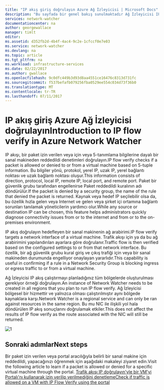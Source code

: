 ```yaml
---
title: "IP akış giriş doğrulayın Azure Ağ İzleyicisi | Microsoft Docs"
description: "Bu sayfada bir genel bakış sunulmaktadır Ağ İzleyicisi IP'si akış özelliği doğrulayın"
services: network-watcher
documentationcenter: na
author: georgewallace
manager: timlt
editor: 
ms.assetid: d352fb2d-4b4f-4ac4-9c2e-1cfccf0e7e03
ms.service: network-watcher
ms.devlang: na
ms.topic: article
ms.tgt_pltfrm: na
ms.workload: infrastructure-services
ms.date: 02/22/2017
ms.author: gwallace
ms.openlocfilehash: 9c0dfc449b3d93d8aa4551ce16476c8313d731fc
ms.sourcegitcommit: f537befafb079256fba0529ee554c034d73f36b0
ms.translationtype: MT
ms.contentlocale: tr-TR
ms.lasthandoff: 07/11/2017
---
```

# <a name="introduction-to-ip-flow-verify-in-azure-network-watcher"></a><span data-ttu-id="1ee59-103">IP akış giriş Azure Ağ İzleyicisi doğrulayın</span><span class="sxs-lookup"><span data-stu-id="1ee59-103">Introduction to IP flow verify in Azure Network Watcher</span></span>

<span data-ttu-id="1ee59-104">IP akışı, bir paket izin verilen veya için veya 5-tanımlama bilgilerine dayalı bir sanal makineden reddedildi denetimleri doğrulayın.</span><span class="sxs-lookup"><span data-stu-id="1ee59-104">IP flow verify checks if a packet is allowed or denied to or from a virtual machine based on 5-tuple information.</span></span> <span data-ttu-id="1ee59-105">Bu bilgiler yönü, protokol, yerel IP, uzak IP, yerel bağlantı noktası ve uzak bağlantı noktası oluşur.</span><span class="sxs-lookup"><span data-stu-id="1ee59-105">This information consists of direction, protocol, local IP, remote IP, local port, and remote port.</span></span> <span data-ttu-id="1ee59-106">Paket bir güvenlik grubu tarafından engellenirse Paket reddedildi kuralının adı döndürülür.</span><span class="sxs-lookup"><span data-stu-id="1ee59-106">If the packet is denied by a security group, the name of the rule that denied the packet is returned.</span></span> <span data-ttu-id="1ee59-107">Kaynak veya hedef IP seçilebilir olsa da, bu özellik hızla gelen veya Internet ve gelen veya şirket içi ortamına bağlantı sorunları tanılamak yöneticilerin yardımcı olur.</span><span class="sxs-lookup"><span data-stu-id="1ee59-107">While any source or destination IP can be chosen, this feature helps administrators quickly diagnose connectivity issues from or to the internet and from or to the on-premises environment.</span></span>

<span data-ttu-id="1ee59-108">IP akış doğrulayın hedefleyen bir sanal makinenin ağ arabirimi.</span><span class="sxs-lookup"><span data-stu-id="1ee59-108">IP flow verify targets a network interface of a virtual machine.</span></span> <span data-ttu-id="1ee59-109">Trafik akışı için ya da bu ağ arabirimini yapılandırılan ayarlara göre doğrulanır.</span><span class="sxs-lookup"><span data-stu-id="1ee59-109">Traffic flow is then verified based on the configured settings to or from that network interface.</span></span> <span data-ttu-id="1ee59-110">Bu özellik, bir ağ güvenlik grubu kural giriş ve çıkış trafiği için veya bir sanal makineden durumunda engelliyor onaylayan yararlıdır.</span><span class="sxs-lookup"><span data-stu-id="1ee59-110">This capability is useful in confirming if a rule in a Network Security Group is blocking ingress or egress traffic to or from a virtual machine.</span></span>

<span data-ttu-id="1ee59-111">Ağ İzleyicisi IP akış çalıştırmayı planladığınız tüm bölgelerde oluşturulması gerekiyor örneği doğrulayın.</span><span class="sxs-lookup"><span data-stu-id="1ee59-111">An instance of Network Watcher needs to be created in all regions that you plan to run IP flow verify.</span></span> <span data-ttu-id="1ee59-112">Ağ İzleyicisi bölgesel bir hizmettir ve yalnızca olması çalıştırılmıştır aynı bölgede kaynaklara karşı.</span><span class="sxs-lookup"><span data-stu-id="1ee59-112">Network Watcher is a regional service and can only be ran against resources in the same region.</span></span> <span data-ttu-id="1ee59-113">Bu mu NIC ile ilişkili yol hala döndürülen IP akış sonuçlarını doğrulamak etkiler.</span><span class="sxs-lookup"><span data-stu-id="1ee59-113">This does not affect the results of IP flow verify as the route associated with the NIC will still be returned.</span></span>

![1][1]

## <a name="next-steps"></a><span data-ttu-id="1ee59-115">Sonraki adımlar</span><span class="sxs-lookup"><span data-stu-id="1ee59-115">Next steps</span></span>

<span data-ttu-id="1ee59-116">Bir paket izin verilen veya portal aracılığıyla belirli bir sanal makine için reddedildi, yapacağınızı öğrenmek için aşağıdaki makaleyi ziyaret edin.</span><span class="sxs-lookup"><span data-stu-id="1ee59-116">Visit the following article to learn if a packet is allowed or denied for a specific virtual machine through the portal.</span></span> [<span data-ttu-id="1ee59-117">Trafik akışı IP doğrulayın'yle bir VM'yi Portalı'nı kullanarak izin verilip verilmediğini denetleme</span><span class="sxs-lookup"><span data-stu-id="1ee59-117">Check if traffic is allowed on a VM with IP Flow Verify using the portal</span></span>](network-watcher-check-ip-flow-verify-portal.md)

[1]: ./media/network-watcher-ip-flow-verify-overview/figure1.png












